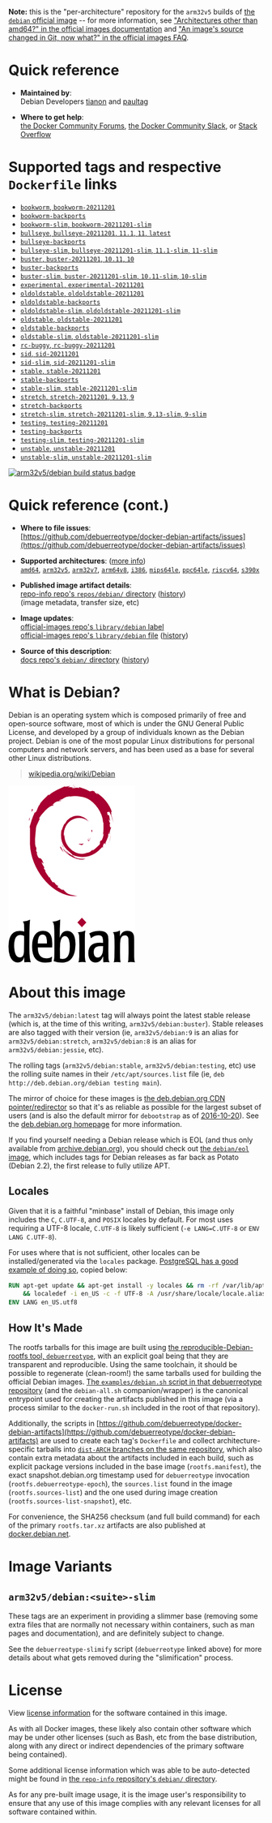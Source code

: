 <!--

********************************************************************************

WARNING:

    DO NOT EDIT "debian/README.md"

    IT IS AUTO-GENERATED

    (from the other files in "debian/" combined with a set of templates)

********************************************************************************

-->

**Note:** this is the "per-architecture" repository for the `arm32v5` builds of [the `debian` official image](https://hub.docker.com/_/debian) -- for more information, see ["Architectures other than amd64?" in the official images documentation](https://github.com/docker-library/official-images#architectures-other-than-amd64) and ["An image's source changed in Git, now what?" in the official images FAQ](https://github.com/docker-library/faq#an-images-source-changed-in-git-now-what).

# Quick reference

-	**Maintained by**:  
	Debian Developers [tianon](https://qa.debian.org/developer.php?login=tianon) and [paultag](https://qa.debian.org/developer.php?login=paultag)

-	**Where to get help**:  
	[the Docker Community Forums](https://forums.docker.com/), [the Docker Community Slack](https://dockr.ly/slack), or [Stack Overflow](https://stackoverflow.com/search?tab=newest&q=docker)

# Supported tags and respective `Dockerfile` links

-	[`bookworm`, `bookworm-20211201`](https://github.com/debuerreotype/docker-debian-artifacts/blob/f0c65907d40fd4fc1908a27f7b7b602a9cbbcc3c/bookworm/Dockerfile)
-	[`bookworm-backports`](https://github.com/debuerreotype/docker-debian-artifacts/blob/f0c65907d40fd4fc1908a27f7b7b602a9cbbcc3c/bookworm/backports/Dockerfile)
-	[`bookworm-slim`, `bookworm-20211201-slim`](https://github.com/debuerreotype/docker-debian-artifacts/blob/f0c65907d40fd4fc1908a27f7b7b602a9cbbcc3c/bookworm/slim/Dockerfile)
-	[`bullseye`, `bullseye-20211201`, `11.1`, `11`, `latest`](https://github.com/debuerreotype/docker-debian-artifacts/blob/f0c65907d40fd4fc1908a27f7b7b602a9cbbcc3c/bullseye/Dockerfile)
-	[`bullseye-backports`](https://github.com/debuerreotype/docker-debian-artifacts/blob/f0c65907d40fd4fc1908a27f7b7b602a9cbbcc3c/bullseye/backports/Dockerfile)
-	[`bullseye-slim`, `bullseye-20211201-slim`, `11.1-slim`, `11-slim`](https://github.com/debuerreotype/docker-debian-artifacts/blob/f0c65907d40fd4fc1908a27f7b7b602a9cbbcc3c/bullseye/slim/Dockerfile)
-	[`buster`, `buster-20211201`, `10.11`, `10`](https://github.com/debuerreotype/docker-debian-artifacts/blob/f0c65907d40fd4fc1908a27f7b7b602a9cbbcc3c/buster/Dockerfile)
-	[`buster-backports`](https://github.com/debuerreotype/docker-debian-artifacts/blob/f0c65907d40fd4fc1908a27f7b7b602a9cbbcc3c/buster/backports/Dockerfile)
-	[`buster-slim`, `buster-20211201-slim`, `10.11-slim`, `10-slim`](https://github.com/debuerreotype/docker-debian-artifacts/blob/f0c65907d40fd4fc1908a27f7b7b602a9cbbcc3c/buster/slim/Dockerfile)
-	[`experimental`, `experimental-20211201`](https://github.com/debuerreotype/docker-debian-artifacts/blob/f0c65907d40fd4fc1908a27f7b7b602a9cbbcc3c/experimental/Dockerfile)
-	[`oldoldstable`, `oldoldstable-20211201`](https://github.com/debuerreotype/docker-debian-artifacts/blob/f0c65907d40fd4fc1908a27f7b7b602a9cbbcc3c/oldoldstable/Dockerfile)
-	[`oldoldstable-backports`](https://github.com/debuerreotype/docker-debian-artifacts/blob/f0c65907d40fd4fc1908a27f7b7b602a9cbbcc3c/oldoldstable/backports/Dockerfile)
-	[`oldoldstable-slim`, `oldoldstable-20211201-slim`](https://github.com/debuerreotype/docker-debian-artifacts/blob/f0c65907d40fd4fc1908a27f7b7b602a9cbbcc3c/oldoldstable/slim/Dockerfile)
-	[`oldstable`, `oldstable-20211201`](https://github.com/debuerreotype/docker-debian-artifacts/blob/f0c65907d40fd4fc1908a27f7b7b602a9cbbcc3c/oldstable/Dockerfile)
-	[`oldstable-backports`](https://github.com/debuerreotype/docker-debian-artifacts/blob/f0c65907d40fd4fc1908a27f7b7b602a9cbbcc3c/oldstable/backports/Dockerfile)
-	[`oldstable-slim`, `oldstable-20211201-slim`](https://github.com/debuerreotype/docker-debian-artifacts/blob/f0c65907d40fd4fc1908a27f7b7b602a9cbbcc3c/oldstable/slim/Dockerfile)
-	[`rc-buggy`, `rc-buggy-20211201`](https://github.com/debuerreotype/docker-debian-artifacts/blob/f0c65907d40fd4fc1908a27f7b7b602a9cbbcc3c/rc-buggy/Dockerfile)
-	[`sid`, `sid-20211201`](https://github.com/debuerreotype/docker-debian-artifacts/blob/f0c65907d40fd4fc1908a27f7b7b602a9cbbcc3c/sid/Dockerfile)
-	[`sid-slim`, `sid-20211201-slim`](https://github.com/debuerreotype/docker-debian-artifacts/blob/f0c65907d40fd4fc1908a27f7b7b602a9cbbcc3c/sid/slim/Dockerfile)
-	[`stable`, `stable-20211201`](https://github.com/debuerreotype/docker-debian-artifacts/blob/f0c65907d40fd4fc1908a27f7b7b602a9cbbcc3c/stable/Dockerfile)
-	[`stable-backports`](https://github.com/debuerreotype/docker-debian-artifacts/blob/f0c65907d40fd4fc1908a27f7b7b602a9cbbcc3c/stable/backports/Dockerfile)
-	[`stable-slim`, `stable-20211201-slim`](https://github.com/debuerreotype/docker-debian-artifacts/blob/f0c65907d40fd4fc1908a27f7b7b602a9cbbcc3c/stable/slim/Dockerfile)
-	[`stretch`, `stretch-20211201`, `9.13`, `9`](https://github.com/debuerreotype/docker-debian-artifacts/blob/f0c65907d40fd4fc1908a27f7b7b602a9cbbcc3c/stretch/Dockerfile)
-	[`stretch-backports`](https://github.com/debuerreotype/docker-debian-artifacts/blob/f0c65907d40fd4fc1908a27f7b7b602a9cbbcc3c/stretch/backports/Dockerfile)
-	[`stretch-slim`, `stretch-20211201-slim`, `9.13-slim`, `9-slim`](https://github.com/debuerreotype/docker-debian-artifacts/blob/f0c65907d40fd4fc1908a27f7b7b602a9cbbcc3c/stretch/slim/Dockerfile)
-	[`testing`, `testing-20211201`](https://github.com/debuerreotype/docker-debian-artifacts/blob/f0c65907d40fd4fc1908a27f7b7b602a9cbbcc3c/testing/Dockerfile)
-	[`testing-backports`](https://github.com/debuerreotype/docker-debian-artifacts/blob/f0c65907d40fd4fc1908a27f7b7b602a9cbbcc3c/testing/backports/Dockerfile)
-	[`testing-slim`, `testing-20211201-slim`](https://github.com/debuerreotype/docker-debian-artifacts/blob/f0c65907d40fd4fc1908a27f7b7b602a9cbbcc3c/testing/slim/Dockerfile)
-	[`unstable`, `unstable-20211201`](https://github.com/debuerreotype/docker-debian-artifacts/blob/f0c65907d40fd4fc1908a27f7b7b602a9cbbcc3c/unstable/Dockerfile)
-	[`unstable-slim`, `unstable-20211201-slim`](https://github.com/debuerreotype/docker-debian-artifacts/blob/f0c65907d40fd4fc1908a27f7b7b602a9cbbcc3c/unstable/slim/Dockerfile)

[![arm32v5/debian build status badge](https://img.shields.io/jenkins/s/https/doi-janky.infosiftr.net/job/multiarch/job/arm32v5/job/debian.svg?label=arm32v5/debian%20%20build%20job)](https://doi-janky.infosiftr.net/job/multiarch/job/arm32v5/job/debian/)

# Quick reference (cont.)

-	**Where to file issues**:  
	[https://github.com/debuerreotype/docker-debian-artifacts/issues](https://github.com/debuerreotype/docker-debian-artifacts/issues)

-	**Supported architectures**: ([more info](https://github.com/docker-library/official-images#architectures-other-than-amd64))  
	[`amd64`](https://hub.docker.com/r/amd64/debian/), [`arm32v5`](https://hub.docker.com/r/arm32v5/debian/), [`arm32v7`](https://hub.docker.com/r/arm32v7/debian/), [`arm64v8`](https://hub.docker.com/r/arm64v8/debian/), [`i386`](https://hub.docker.com/r/i386/debian/), [`mips64le`](https://hub.docker.com/r/mips64le/debian/), [`ppc64le`](https://hub.docker.com/r/ppc64le/debian/), [`riscv64`](https://hub.docker.com/r/riscv64/debian/), [`s390x`](https://hub.docker.com/r/s390x/debian/)

-	**Published image artifact details**:  
	[repo-info repo's `repos/debian/` directory](https://github.com/docker-library/repo-info/blob/master/repos/debian) ([history](https://github.com/docker-library/repo-info/commits/master/repos/debian))  
	(image metadata, transfer size, etc)

-	**Image updates**:  
	[official-images repo's `library/debian` label](https://github.com/docker-library/official-images/issues?q=label%3Alibrary%2Fdebian)  
	[official-images repo's `library/debian` file](https://github.com/docker-library/official-images/blob/master/library/debian) ([history](https://github.com/docker-library/official-images/commits/master/library/debian))

-	**Source of this description**:  
	[docs repo's `debian/` directory](https://github.com/docker-library/docs/tree/master/debian) ([history](https://github.com/docker-library/docs/commits/master/debian))

# What is Debian?

Debian is an operating system which is composed primarily of free and open-source software, most of which is under the GNU General Public License, and developed by a group of individuals known as the Debian project. Debian is one of the most popular Linux distributions for personal computers and network servers, and has been used as a base for several other Linux distributions.

> [wikipedia.org/wiki/Debian](https://en.wikipedia.org/wiki/Debian)

![logo](https://raw.githubusercontent.com/docker-library/docs/b449be7df57e9ed9086bb5821bfb5d6cdc5d67a4/debian/logo.png)

# About this image

The `arm32v5/debian:latest` tag will always point the latest stable release (which is, at the time of this writing, `arm32v5/debian:buster`). Stable releases are also tagged with their version (ie, `arm32v5/debian:9` is an alias for `arm32v5/debian:stretch`, `arm32v5/debian:8` is an alias for `arm32v5/debian:jessie`, etc).

The rolling tags (`arm32v5/debian:stable`, `arm32v5/debian:testing`, etc) use the rolling suite names in their `/etc/apt/sources.list` file (ie, `deb http://deb.debian.org/debian testing main`).

The mirror of choice for these images is [the deb.debian.org CDN pointer/redirector](https://deb.debian.org) so that it's as reliable as possible for the largest subset of users (and is also the default mirror for `debootstrap` as of [2016-10-20](https://anonscm.debian.org/cgit/d-i/debootstrap.git/commit/?id=9e8bc60ad1ccf3a25ce7890526b70059f3e770de)). See the [deb.debian.org homepage](https://deb.debian.org) for more information.

If you find yourself needing a Debian release which is EOL (and thus only available from [archive.debian.org](http://archive.debian.org)), you should check out [the `debian/eol` image](https://hub.docker.com/r/debian/eol/), which includes tags for Debian releases as far back as Potato (Debian 2.2), the first release to fully utilize APT.

## Locales

Given that it is a faithful "minbase" install of Debian, this image only includes the `C`, `C.UTF-8`, and `POSIX` locales by default. For most uses requiring a UTF-8 locale, `C.UTF-8` is likely sufficient (`-e LANG=C.UTF-8` or `ENV LANG C.UTF-8`).

For uses where that is not sufficient, other locales can be installed/generated via the `locales` package. [PostgreSQL has a good example of doing so](https://github.com/docker-library/postgres/blob/69bc540ecfffecce72d49fa7e4a46680350037f9/9.6/Dockerfile#L21-L24), copied below:

```dockerfile
RUN apt-get update && apt-get install -y locales && rm -rf /var/lib/apt/lists/* \
	&& localedef -i en_US -c -f UTF-8 -A /usr/share/locale/locale.alias en_US.UTF-8
ENV LANG en_US.utf8
```

## How It's Made

The rootfs tarballs for this image are built using [the reproducible-Debian-rootfs tool, `debuerreotype`](https://github.com/debuerreotype/debuerreotype), with an explicit goal being that they are transparent and reproducible. Using the same toolchain, it should be possible to regenerate (clean-room!) the same tarballs used for building the official Debian images. [The `examples/debian.sh` script in that debuerreotype repository](https://github.com/debuerreotype/debuerreotype/blob/master/examples/debian.sh) (and the `debian-all.sh` companion/wrapper) is the canonical entrypoint used for creating the artifacts published in this image (via a process similar to the `docker-run.sh` included in the root of that repository).

Additionally, the scripts in [https://github.com/debuerreotype/docker-debian-artifacts](https://github.com/debuerreotype/docker-debian-artifacts) are used to create each tag's `Dockerfile` and collect architecture-specific tarballs into [`dist-ARCH` branches on the same repository](https://github.com/debuerreotype/docker-debian-artifacts/branches), which also contain extra metadata about the artifacts included in each build, such as explicit package versions included in the base image (`rootfs.manifest`), the exact snapshot.debian.org timestamp used for `debuerreotype` invocation (`rootfs.debuerreotype-epoch`), the `sources.list` found in the image (`rootfs.sources-list`) and the one used during image creation (`rootfs.sources-list-snapshot`), etc.

For convenience, the SHA256 checksum (and full build command) for each of the primary `rootfs.tar.xz` artifacts are also published at [docker.debian.net](https://docker.debian.net/).

# Image Variants

## `arm32v5/debian:<suite>-slim`

These tags are an experiment in providing a slimmer base (removing some extra files that are normally not necessary within containers, such as man pages and documentation), and are definitely subject to change.

See the `debuerreotype-slimify` script (`debuerreotype` linked above) for more details about what gets removed during the "slimification" process.

# License

View [license information](https://www.debian.org/social_contract#guidelines) for the software contained in this image.

As with all Docker images, these likely also contain other software which may be under other licenses (such as Bash, etc from the base distribution, along with any direct or indirect dependencies of the primary software being contained).

Some additional license information which was able to be auto-detected might be found in [the `repo-info` repository's `debian/` directory](https://github.com/docker-library/repo-info/tree/master/repos/debian).

As for any pre-built image usage, it is the image user's responsibility to ensure that any use of this image complies with any relevant licenses for all software contained within.
